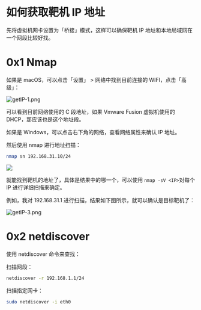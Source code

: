 
# 如何获取靶机 IP 地址

先将虚拟机网卡设置为「桥接」模式，这样可以确保靶机 IP 地址和本地局域网在一个网段比较好找。

# 0x1 Nmap

如果是 macOS，可以点击「设置」 > 网络中找到目前连接的 WIFI，点击「高级」：

![getIP-1.png](https://i.loli.net/2020/08/07/3pk6o47lwt8TS52.png)

可以看到目前网络使用的 C 段地址，如果 Vmware Fusion  虚拟机使用的 DHCP，那应该也是这个地址段。

如果是 Windows，可以点击右下角的网络，查看网络属性来确认 IP 地址。

然后使用 nmap 进行地址扫描：

```bash
nmap sn 192.168.31.10/24 
```

![](https://i.loli.net/2020/08/07/pfVXHAiOngS8P4c.png)

就能找到靶机的地址了，具体是结果中的哪一个，可以使用 `nmap -sV <IP>`对每个 IP 进行详细扫描来确定。

例如，我对 192.168.31.1 进行扫描，结果如下图所示，就可以确认是目标靶机了：

![getIP-3.png](https://i.loli.net/2020/08/07/D82blkFOGTIcLNW.png)


# 0x2 netdiscover

使用 netdiscover 命令来查找：

扫描网段：

```bash
netdiscover -r 192.168.1.1/24
```

扫描指定网卡：

```bash
sudo netdiscover -i eth0
```
